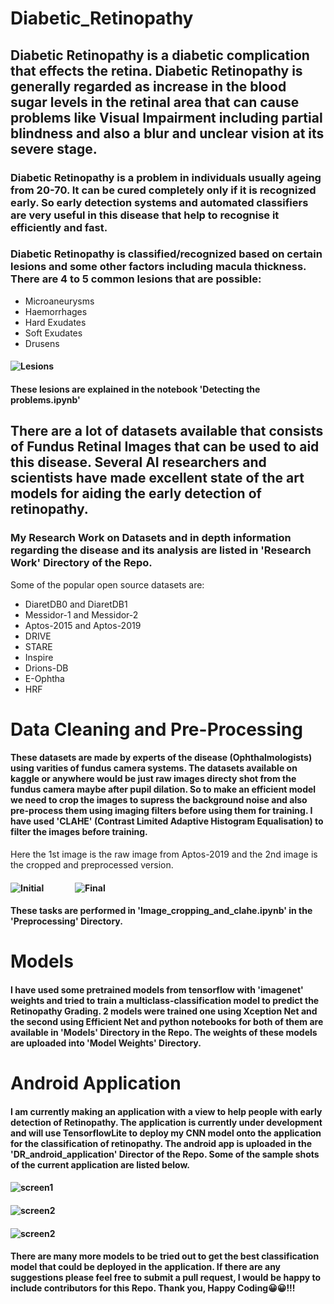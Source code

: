 # Diabetic_Retinopathy
## Diabetic Retinopathy is a diabetic complication that effects the retina. Diabetic Retinopathy is generally regarded as increase in the blood sugar levels in the retinal area that can cause problems like Visual Impairment including partial blindness and also a blur and unclear vision at its severe stage.
### Diabetic Retinopathy is a problem in individuals usually ageing from 20-70. It can be cured completely only if it is recognized early. So early detection systems and automated classifiers are very useful in this disease that help to recognise it efficiently and fast.
### Diabetic Retinopathy is classified/recognized based on certain lesions and some other factors including macula thickness. There are 4 to 5 common lesions that are possible:
- Microaneurysms
- Haemorrhages
- Hard Exudates
- Soft Exudates
- Drusens
#### ![Lesions](Images/lesions.png)
#### These lesions are explained in the notebook 'Detecting the problems.ipynb'

## There are a lot of datasets available that consists of Fundus Retinal Images that can be used to aid this disease. Several AI researchers and scientists have made excellent state of the art models for aiding the early detection of retinopathy. 
### My Research Work on Datasets and in depth information regarding the disease and its analysis are listed in 'Research Work' Directory of the Repo.
Some of the popular open source datasets are:
- DiaretDB0 and DiaretDB1
- Messidor-1 and Messidor-2
- Aptos-2015 and Aptos-2019
- DRIVE
- STARE
- Inspire
- Drions-DB
- E-Ophtha
- HRF

# Data Cleaning and Pre-Processing
#### These datasets are made by experts of the disease (Ophthalmologists) using varities of fundus camera systems. The datasets available on kaggle or anywhere would be just raw images directy shot from the fundus camera maybe after pupil dilation. So to make an efficient model we need to crop the images to supress the background noise and also pre-process them using imaging filters before using them for training. I have used 'CLAHE' (Contrast Limited Adaptive Histogram Equalisation) to filter the images before training.
Here the 1st image is the raw image from Aptos-2019 and the 2nd image is the cropped and preprocessed version.
#### ![Initial](Images/before_preprocessing.png) &nbsp;&nbsp;&nbsp;&nbsp;&nbsp;&nbsp;&nbsp;&nbsp;&nbsp;&nbsp;&nbsp;&nbsp;&nbsp;&nbsp;![Final](Images/after_clahe.png)

#### These tasks are performed in 'Image_cropping_and_clahe.ipynb' in the 'Preprocessing' Directory.

# Models
#### I have used some pretrained models from tensorflow with 'imagenet' weights and tried to train a multiclass-classification model to predict the Retinopathy Grading. 2 models were trained one using Xception Net and the second using Efficient Net and python notebooks for both of them are available in 'Models' Directory in the Repo. The weights of these models are uploaded into 'Model Weights' Directory.

# Android Application
#### I am currently making an application with a view to help people with early detection of Retinopathy. The application is currently under development and will use TensorflowLite to deploy my CNN model onto the application for the classification of retinopathy. The android app is uploaded in the 'DR_android_application' Director of the Repo. Some of the sample shots of the current application are listed below.
#### ![screen1](Images/screen_1.png)
#### ![screen2](Images/screen_2_0.png)
#### ![screen2](Images/screen_2_1.png)

#### There are many more models to be tried out to get the best classification model that could be deployed in the application. If there are any suggestions please feel free to submit a pull request, I would be happy to include contributors for this Repo. Thank you, Happy Coding😀😀!!!
